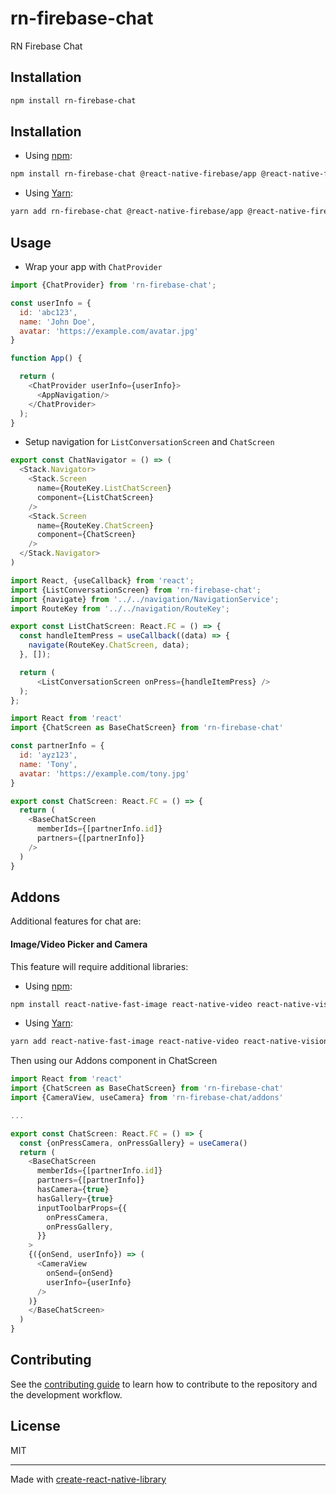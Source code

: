 # rn-firebase-chat

RN Firebase Chat

## Installation

```sh
npm install rn-firebase-chat
```

## Installation

- Using [npm](https://www.npmjs.com/#getting-started):
```sh
npm install rn-firebase-chat @react-native-firebase/app @react-native-firebase/firestore @react-native-firebase/storage randomcolor react-native-aes-crypto react-native-gifted-chat --save
```
- Using [Yarn](https://yarnpkg.com/):
```sh
yarn add rn-firebase-chat @react-native-firebase/app @react-native-firebase/firestore @react-native-firebase/storage randomcolor react-native-aes-crypto react-native-gifted-chat
```

## Usage
- Wrap your app with `ChatProvider`
```javascript
import {ChatProvider} from 'rn-firebase-chat';

const userInfo = {
  id: 'abc123',
  name: 'John Doe',
  avatar: 'https://example.com/avatar.jpg'
}

function App() {

  return (
    <ChatProvider userInfo={userInfo}>
      <AppNavigation/>
    </ChatProvider>
  );
}
```
- Setup navigation for `ListConversationScreen` and `ChatScreen`

```javascript
export const ChatNavigator = () => (
  <Stack.Navigator>
    <Stack.Screen
      name={RouteKey.ListChatScreen}
      component={ListChatScreen}
    />
    <Stack.Screen
      name={RouteKey.ChatScreen}
      component={ChatScreen}
    />
  </Stack.Navigator>
)
```

```javascript
import React, {useCallback} from 'react';
import {ListConversationScreen} from 'rn-firebase-chat';
import {navigate} from '../../navigation/NavigationService';
import RouteKey from '../../navigation/RouteKey';

export const ListChatScreen: React.FC = () => {
  const handleItemPress = useCallback((data) => {
    navigate(RouteKey.ChatScreen, data);
  }, []);

  return (
      <ListConversationScreen onPress={handleItemPress} />
  );
};

```

```javascript
import React from 'react'
import {ChatScreen as BaseChatScreen} from 'rn-firebase-chat'

const partnerInfo = {
  id: 'ayz123',
  name: 'Tony',
  avatar: 'https://example.com/tony.jpg'
}

export const ChatScreen: React.FC = () => {
  return (
    <BaseChatScreen
      memberIds={[partnerInfo.id]}
      partners={[partnerInfo]}
    />
  )
}

```

## Addons
Additional features for chat are:

#### Image/Video Picker and Camera
This feature will require additional libraries:

- Using [npm](https://www.npmjs.com/#getting-started):
```sh
npm install react-native-fast-image react-native-video react-native-vision-camera uuid --save
```
- Using [Yarn](https://yarnpkg.com/):
```sh
yarn add react-native-fast-image react-native-video react-native-vision-camera uuid
```

Then using our Addons component in ChatScreen
```javascript
import React from 'react'
import {ChatScreen as BaseChatScreen} from 'rn-firebase-chat'
import {CameraView, useCamera} from 'rn-firebase-chat/addons'

...

export const ChatScreen: React.FC = () => {
  const {onPressCamera, onPressGallery} = useCamera()
  return (
    <BaseChatScreen
      memberIds={[partnerInfo.id]}
      partners={[partnerInfo]}
      hasCamera={true}
      hasGallery={true}
      inputToolbarProps={{
        onPressCamera,
        onPressGallery,
      }}
    >
    {({onSend, userInfo}) => (
      <CameraView
        onSend={onSend}
        userInfo={userInfo}
      />
    )}
    </BaseChatScreen>
  )
}

```

## Contributing

See the [contributing guide](CONTRIBUTING.md) to learn how to contribute to the repository and the development workflow.

## License

MIT

---

Made with [create-react-native-library](https://github.com/callstack/react-native-builder-bob)
